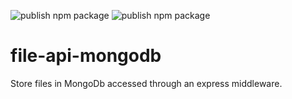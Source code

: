 ![publish npm package](https://github.com/vladi03/file-api-mongodb/workflows/publish%20npm%20package/badge.svg)
![publish npm package](https://github.com/vladi03/file-api-mongodb/workflows/unit-test/badge.svg)

# file-api-mongodb
Store files in MongoDb accessed through an express middleware.


